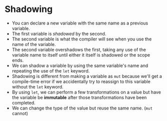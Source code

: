 # Shadowing

- You can declare a new variable with the same name as a previous variable.
- The first variable is *shadowed* by the second.
- The second variable is what the compiler will see when you use the name of the variable.
- The second variable overshadows the first, taking any use of the variable name to itself until either it itself is shadowed or the scope ends.
- We can shadow a variable by using the same variable's name and repeating the use of the `let` keyword.
- Shadowing is different from making a variable as `mut` because we'll get a compile-time error if we accidentally try to reassign to this variable without the `let` keyword.
- By using `let`, we can perform a few transformations on a value but have the variable be **immutable** after those transformations have been completed.
- We can change the type of the value but reuse the same name. (`mut` cannot)
